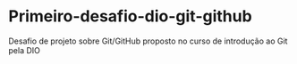 # Primeiro-desafio-dio-git-github
Desafio de projeto sobre Git/GitHub proposto no curso de introdução ao Git pela DIO

